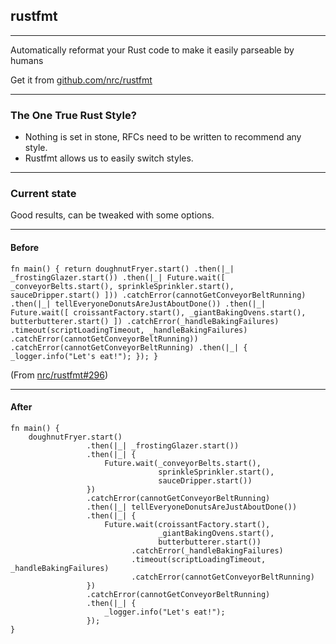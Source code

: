 
## rustfmt

---

Auto­mat­i­cally refor­mat your Rust code to make it eas­ily parseable by humans

Get it from [github.com/nrc/rustfmt](https://github.com/nrc/rustfmt)

---

### The One True Rust Style?

<aside class="notes">

- Nothing is set in stone, RFCs need to be written to recommend any style.
- Rustfmt allows us to easily switch styles.

</aside>

---

### Current state

Good results, can be tweaked with some options.

----

#### Before

```plain
fn main() { return doughnutFryer.start() .then(|_| _frostingGlazer.start()) .then(|_| Future.wait([ _conveyorBelts.start(), sprinkleSprinkler.start(), sauceDripper.start() ])) .catchError(cannotGetConveyorBeltRunning) .then(|_| tellEveryoneDonutsAreJustAboutDone()) .then(|_| Future.wait([ croissantFactory.start(), _giantBakingOvens.start(), butterbutterer.start() ]) .catchError(_handleBakingFailures) .timeout(scriptLoadingTimeout, _handleBakingFailures) .catchError(cannotGetConveyorBeltRunning)) .catchError(cannotGetConveyorBeltRunning) .then(|_| { _logger.info("Let's eat!"); }); }
```

(From [nrc/rustfmt#296](https://github.com/nrc/rustfmt/issues/296))

---

#### After

```plain
fn main() {
    doughnutFryer.start()
                 .then(|_| _frostingGlazer.start())
                 .then(|_| {
                     Future.wait(_conveyorBelts.start(),
                                 sprinkleSprinkler.start(),
                                 sauceDripper.start())
                 })
                 .catchError(cannotGetConveyorBeltRunning)
                 .then(|_| tellEveryoneDonutsAreJustAboutDone())
                 .then(|_| {
                     Future.wait(croissantFactory.start(),
                                 _giantBakingOvens.start(),
                                 butterbutterer.start())
                           .catchError(_handleBakingFailures)
                           .timeout(scriptLoadingTimeout, _handleBakingFailures)
                           .catchError(cannotGetConveyorBeltRunning)
                 })
                 .catchError(cannotGetConveyorBeltRunning)
                 .then(|_| {
                     _logger.info("Let's eat!");
                 });
}
```

